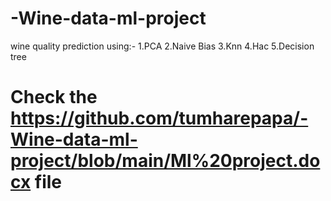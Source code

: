 # -Wine-data-ml-project 
wine quality prediction using:-
    1.PCA
    2.Naive Bias
    3.Knn
    4.Hac
    5.Decision tree

# Check the https://github.com/tumharepapa/-Wine-data-ml-project/blob/main/Ml%20project.docx file
    


